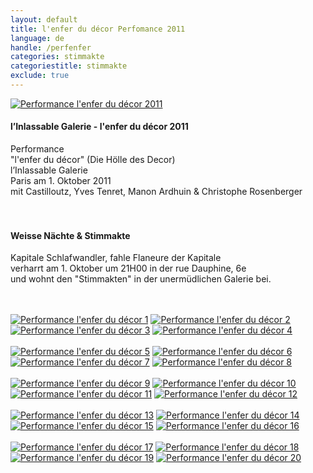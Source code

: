 ```yaml
---
layout: default
title: l'enfer du décor Perfomance 2011
language: de
handle: /perfenfer
categories: stimmakte
categoriestitle: stimmakte
exclude: true
---
```


<a rel="lightbox" data-lightbox="example-1" href="/galeries/performance-enferdudecor/l-enfer-du-decor-invitation-web-2.jpg" title="Performance l'enfer du décor 2011"><img src="/galeries/performance-enferdudecor/l-enfer-du-decor-invitation-web-2.jpg" alt="Performance l'enfer du décor 2011" class="img-left"></a>
#### l’Inlassable Galerie - l'enfer du décor 2011  
  
Performance  
"l'enfer du décor" (Die Hölle des Decor)  
l’Inlassable Galerie  
Paris am 1. Oktober 2011  
mit Castilloutz, Yves Tenret, Manon Ardhuin & Christophe Rosenberger  
<br style="clear:both" />
<br style="clear:both" />
#### Weisse Nächte & Stimmakte  
  
Kapitale Schlafwandler, fahle Flaneure der Kapitale  
verharrt am 1. Oktober um 21H00 in der rue Dauphine, 6e  
und wohnt den "Stimmakten" in der unermüdlichen Galerie bei.  
<br style="clear:both" />
<br style="clear:both" />

<a rel="lightbox" data-lightbox="example-1" href="/galeries/performance-enferdudecor/enfer-du-decor0000.jpg" title="Performance l'enfer du décor 1"><img src="/galeries/performance-enferdudecor/enfer-du-decor0000.jpg" title="Performance l'enfer du décor 1" alt="Performance l'enfer du décor 1" class="img-left4"></a>
<a rel="lightbox" data-lightbox="example-1" href="/galeries/performance-enferdudecor/enfer-du-decor0001.jpg" title="Performance l'enfer du décor 2"><img src="/galeries/performance-enferdudecor/enfer-du-decor0001.jpg" title="Performance l'enfer du décor 2" alt="Performance l'enfer du décor 2" class="img-left4"></a>
<a rel="lightbox" data-lightbox="example-1" href="/galeries/performance-enferdudecor/enfer-du-decor0002.jpg" title="Performance l'enfer du décor 3"><img src="/galeries/performance-enferdudecor/enfer-du-decor0002.jpg" title="Performance l'enfer du décor 3" alt="Performance l'enfer du décor 3" class="img-left4"></a>
<a rel="lightbox" data-lightbox="example-1" href="/galeries/performance-enferdudecor/enfer-du-decor0004.jpg" title="Performance l'enfer du décor 4"><img src="/galeries/performance-enferdudecor/enfer-du-decor0004.jpg" title="Performance l'enfer du décor 4" alt="Performance l'enfer du décor 4" class="img-left4"></a>
<br style="clear:both" />
<br style="clear:both" />
<a rel="lightbox" data-lightbox="example-1" href="/galeries/performance-enferdudecor/enfer-du-decor0005.jpg" title="Performance l'enfer du décor 5"><img src="/galeries/performance-enferdudecor/enfer-du-decor0005.jpg" title="Performance l'enfer du décor 5" alt="Performance l'enfer du décor 5" class="img-left4"></a>
<a rel="lightbox" data-lightbox="example-1" href="/galeries/performance-enferdudecor/enfer-du-decor0006.jpg" title="Performance l'enfer du décor 6"><img src="/galeries/performance-enferdudecor/enfer-du-decor0006.jpg" title="Performance l'enfer du décor 6" alt="Performance l'enfer du décor 6" class="img-left4"></a>
<a rel="lightbox" data-lightbox="example-1" href="/galeries/performance-enferdudecor/enfer-du-decor0007.jpg" title="Performance l'enfer du décor 7"><img src="/galeries/performance-enferdudecor/enfer-du-decor0007.jpg" title="Performance l'enfer du décor 7" alt="Performance l'enfer du décor 7" class="img-left4"></a>
<a rel="lightbox" data-lightbox="example-1" href="/galeries/performance-enferdudecor/enfer-du-decor0008.jpg" title="Performance l'enfer du décor 8"><img src="/galeries/performance-enferdudecor/enfer-du-decor0008.jpg" title="Performance l'enfer du décor 8" alt="Performance l'enfer du décor 8" class="img-left4"></a>
<br style="clear:both" />
<br style="clear:both" />
<a rel="lightbox" data-lightbox="example-1" href="/galeries/performance-enferdudecor/enfer-du-decor0009.jpg" title="Performance l'enfer du décor 9"><img src="/galeries/performance-enferdudecor/enfer-du-decor0009.jpg" title="Performance l'enfer du décor 9" alt="Performance l'enfer du décor 9" class="img-left4"></a>
<a rel="lightbox" data-lightbox="example-1" href="/galeries/performance-enferdudecor/enfer-du-decor0010.jpg" title="Performance l'enfer du décor 10"><img src="/galeries/performance-enferdudecor/enfer-du-decor0010.jpg" title="Performance l'enfer du décor 10" alt="Performance l'enfer du décor 10" class="img-left4"></a>
<a rel="lightbox" data-lightbox="example-1" href="/galeries/performance-enferdudecor/enfer-du-decor0011.jpg" title="Performance l'enfer du décor 11"><img src="/galeries/performance-enferdudecor/enfer-du-decor0011.jpg" title="Performance l'enfer du décor 11" alt="Performance l'enfer du décor 11" class="img-left4"></a>
<a rel="lightbox" data-lightbox="example-1" href="/galeries/performance-enferdudecor/enfer-du-decor0012.jpg" title="Performance l'enfer du décor 12"><img src="/galeries/performance-enferdudecor/enfer-du-decor0012.jpg" title="Performance l'enfer du décor 12" alt="Performance l'enfer du décor 12" class="img-left4"></a>
<br style="clear:both" />
<br style="clear:both" />
<a rel="lightbox" data-lightbox="example-1" href="/galeries/performance-enferdudecor/enfer-du-decor0013.jpg" title="Performance l'enfer du décor 13"><img src="/galeries/performance-enferdudecor/enfer-du-decor0013.jpg" title="Performance l'enfer du décor 13" alt="Performance l'enfer du décor 13" class="img-left4"></a>
<a rel="lightbox" data-lightbox="example-1" href="/galeries/performance-enferdudecor/enfer-du-decor0014.jpg" title="Performance l'enfer du décor 14"><img src="/galeries/performance-enferdudecor/enfer-du-decor0014.jpg" title="Performance l'enfer du décor 14" alt="Performance l'enfer du décor 14" class="img-left4"></a>
<a rel="lightbox" data-lightbox="example-1" href="/galeries/performance-enferdudecor/enfer-du-decor0015.jpg" title="Performance l'enfer du décor 15"><img src="/galeries/performance-enferdudecor/enfer-du-decor0015.jpg" title="Performance l'enfer du décor 15" alt="Performance l'enfer du décor 15" class="img-left4"></a>
<a rel="lightbox" data-lightbox="example-1" href="/galeries/performance-enferdudecor/enfer-du-decor0016.jpg" title="Performance l'enfer du décor 16"><img src="/galeries/performance-enferdudecor/enfer-du-decor0016.jpg" title="Performance l'enfer du décor 16" alt="Performance l'enfer du décor 16" class="img-left4"></a>
<br style="clear:both" />
<br style="clear:both" />
<a rel="lightbox" data-lightbox="example-1" href="/galeries/performance-enferdudecor/enfer-du-decor0017.jpg" title="Performance l'enfer du décor 17"><img src="/galeries/performance-enferdudecor/enfer-du-decor0017.jpg" title="Performance l'enfer du décor 17" alt="Performance l'enfer du décor 17" class="img-left4"></a>
<a rel="lightbox" data-lightbox="example-1" href="/galeries/performance-enferdudecor/enfer-du-decor0018.jpg" title="Performance l'enfer du décor 18"><img src="/galeries/performance-enferdudecor/enfer-du-decor0018.jpg" title="Performance l'enfer du décor 18" alt="Performance l'enfer du décor 18" class="img-left4"></a>
<a rel="lightbox" data-lightbox="example-1" href="/galeries/performance-enferdudecor/enfer-du-decor0020.jpg" title="Performance l'enfer du décor 19"><img src="/galeries/performance-enferdudecor/enfer-du-decor0020.jpg" title="Performance l'enfer du décor 19" alt="Performance l'enfer du décor 19" class="img-left4"></a>
<a rel="lightbox" data-lightbox="example-1" href="/galeries/performance-enferdudecor/enfer-du-decor0022.jpg" title="Performance l'enfer du décor 20"><img src="/galeries/performance-enferdudecor/enfer-du-decor0022.jpg" title="Performance l'enfer du décor 20" alt="Performance l'enfer du décor 20" class="img-left4"></a>
<br style="clear:both" />
<br style="clear:both" />

